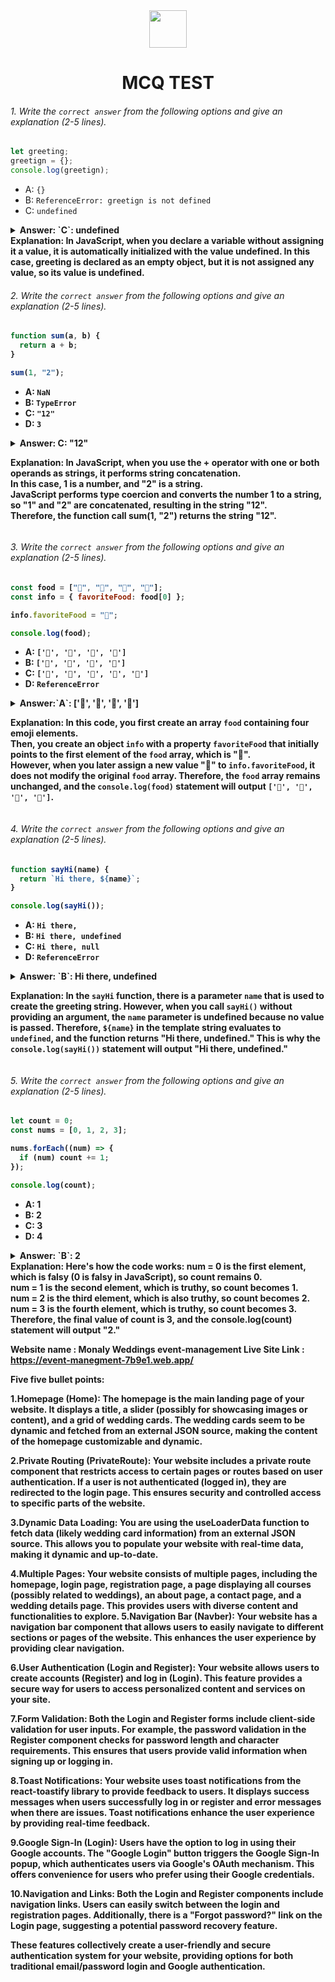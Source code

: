 <div align="center">
  <img height="60" src="https://edurev.gumlet.io/AllImages/original/ApplicationImages/CourseImages/944e5d47-8c55-4a89-91e5-22ab5f2798fc_CI.png">
  <h1>MCQ TEST</h1>
</div>

###### 1. Write the `correct answer` from the following options and give an explanation (2-5 lines).

```javascript
let greeting;
greetign = {};
console.log(greetign);
```

- A: `{}`
- B: `ReferenceError: greetign is not defined`
- C: `undefined`

<details><summary><b>Answer: `C`: undefined <br>
Explanation: In JavaScript, when you declare a variable without assigning it a value, it is automatically initialized with the value undefined. In this case, greeting is declared as an empty object, but it is not assigned any value, so its value is undefined. 
</br></summary>
<p>

#### Answer: ?

<i>Write your explanation here</i>

</p>
</details>

###### 2. Write the `correct answer` from the following options and give an explanation (2-5 lines).

```javascript
function sum(a, b) {
  return a + b;
}

sum(1, "2");
```

- A: `NaN`
- B: `TypeError`
- C: `"12"`
- D: `3`

<details><summary><b>Answer: C: "12"

Explanation: In JavaScript, when you use the + operator with one or both operands as strings, it performs string concatenation.<br> In this case, 1 is a number, and "2" is a string.<br> JavaScript performs type coercion and converts the number 1 to a string, so "1" and "2" are concatenated, resulting in the string "12".<br> Therefore, the function call sum(1, "2") returns the string "12".</br></summary>
<p>

#### Answer: ?

<i>Write your explanation here</i>

</p>
</details>

###### 3. Write the `correct answer` from the following options and give an explanation (2-5 lines).

```javascript
const food = ["🍕", "🍫", "🥑", "🍔"];
const info = { favoriteFood: food[0] };

info.favoriteFood = "🍝";

console.log(food);
```

- A: `['🍕', '🍫', '🥑', '🍔']`
- B: `['🍝', '🍫', '🥑', '🍔']`
- C: `['🍝', '🍕', '🍫', '🥑', '🍔']`
- D: `ReferenceError`

<details><summary><b>Answer:`A`: ['🍕', '🍫', '🥑', '🍔']

Explanation: In this code, you first create an array `food` containing four emoji elements. <br>Then, you create an object `info` with a property `favoriteFood` that initially points to the first element of the `food` array, which is "🍕".<br> However, when you later assign a new value "🍝" to `info.favoriteFood`, it does not modify the original `food` array. Therefore, the `food` array remains unchanged, and the `console.log(food)` statement will output `['🍕', '🍫', '🥑', '🍔']`.</br></summary>
<p>

#### Answer: ?

<i>Write your explanation here</i>

</p>
</details>

###### 4. Write the `correct answer` from the following options and give an explanation (2-5 lines).

```javascript
function sayHi(name) {
  return `Hi there, ${name}`;
}

console.log(sayHi());
```

- A: `Hi there,`
- B: `Hi there, undefined`
- C: `Hi there, null`
- D: `ReferenceError`

<details><summary><b>Answer: `B`: Hi there, undefined

Explanation: In the `sayHi` function, there is a parameter `name` that is used to create the greeting string. However, when you call `sayHi()` without providing an argument, the `name` parameter is undefined because no value is passed. Therefore, `${name}` in the template string evaluates to `undefined`, and the function returns "Hi there, undefined." This is why the `console.log(sayHi())` statement will output "Hi there, undefined."</b></summary>
<p>

#### Answer: ?

<i>Write your explanation here</i>

</p>
</details>

###### 5. Write the `correct answer` from the following options and give an explanation (2-5 lines).

```javascript
let count = 0;
const nums = [0, 1, 2, 3];

nums.forEach((num) => {
  if (num) count += 1;
});

console.log(count);
```

- A: 1
- B: 2
- C: 3
- D: 4

<details><summary><b>Answer: `B`: 2 <br>
Explanation: Here's how the code works: num = 0 is the first element, which is falsy (0 is falsy in JavaScript), so count remains 0.<br>
num = 1 is the second element, which is truthy, so count becomes 1. <br>
num = 2 is the third element, which is also truthy, so count becomes 2.<br>
num = 3 is the fourth element, which is truthy, so count becomes 3.<br>
Therefore, the final value of count is 3, and the console.log(count) statement will output "2."
</br></summary>
<p>

#### Answer: ?

<i>Write your explanation here</i>

</p>
</details>

Website name : Monaly Weddings event-management
Live Site Link : https://event-manegment-7b9e1.web.app/




Five five bullet points:

1.Homepage (Home): The homepage is the main landing page of your website. It displays a title, a slider (possibly for showcasing images or content), and a grid of wedding cards. The wedding cards seem to be dynamic and fetched from an external JSON source, making the content of the homepage customizable and dynamic.

2.Private Routing (PrivateRoute): Your website includes a private route component that restricts access to certain pages or routes based on user authentication. If a user is not authenticated (logged in), they are redirected to the login page. This ensures security and controlled access to specific parts of the website.

3.Dynamic Data Loading: You are using the useLoaderData function to fetch data (likely wedding card information) from an external JSON source. This allows you to populate your website with real-time data, making it dynamic and up-to-date.

4.Multiple Pages: Your website consists of multiple pages, including the homepage, login page, registration page, a page displaying all courses (possibly related to weddings), an about page, a contact page, and a wedding details page. This provides users with diverse content and functionalities to explore.
5.Navigation Bar (Navber): Your website has a navigation bar component that allows users to easily navigate to different sections or pages of the website. This enhances the user experience by providing clear navigation.

6.User Authentication (Login and Register): Your website allows users to create accounts (Register) and log in (Login). This feature provides a secure way for users to access personalized content and services on your site.

7.Form Validation: Both the Login and Register forms include client-side validation for user inputs. For example, the password validation in the Register component checks for password length and character requirements. This ensures that users provide valid information when signing up or logging in.

8.Toast Notifications: Your website uses toast notifications from the react-toastify library to provide feedback to users. It displays success messages when users successfully log in or register and error messages when there are issues. Toast notifications enhance the user experience by providing real-time feedback.

9.Google Sign-In (Login): Users have the option to log in using their Google accounts. The "Google Login" button triggers the Google Sign-In popup, which authenticates users via Google's OAuth mechanism. This offers convenience for users who prefer using their Google credentials.

10.Navigation and Links: Both the Login and Register components include navigation links. Users can easily switch between the login and registration pages. Additionally, there is a "Forgot password?" link on the Login page, suggesting a potential password recovery feature.

These features collectively create a user-friendly and secure authentication system for your website, providing options for both traditional email/password login and Google authentication.





